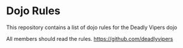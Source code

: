 Dojo Rules
==========

This repository contains a list of dojo rules for the Deadly Vipers dojo

All members should read the rules. 
https://github.com/deadlyvipers
